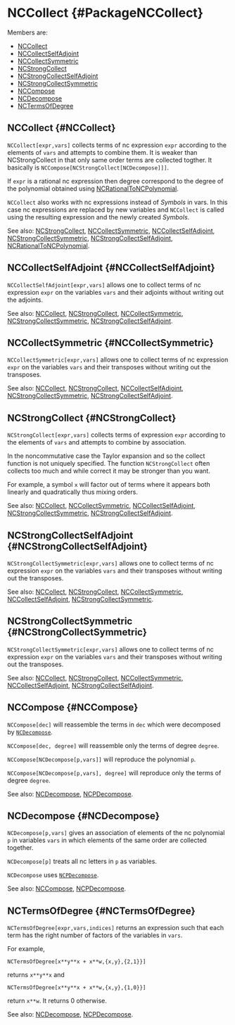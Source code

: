 # NCCollect {#PackageNCCollect}

Members are:

* [NCCollect](#NCCollect)
* [NCCollectSelfAdjoint](#NCCollectSelfAdjoint)
* [NCCollectSymmetric](#NCCollectSymmetric)
* [NCStrongCollect](#NCStrongCollect)
* [NCStrongCollectSelfAdjoint](#NCStrongCollectSelfAdjoint)
* [NCStrongCollectSymmetric](#NCStrongCollectSymmetric)
* [NCCompose](#NCCompose)
* [NCDecompose](#NCDecompose)
* [NCTermsOfDegree](#NCTermsOfDegree)

## NCCollect {#NCCollect}

`NCCollect[expr,vars]` collects terms of nc expression `expr` according to the elements of `vars` and attempts to combine them. It is weaker than NCStrongCollect in that only same order terms are collected togther. It basically is `NCCompose[NCStrongCollect[NCDecompose]]]`.

If `expr` is a rational nc expression then degree correspond to the degree of the polynomial obtained using [NCRationalToNCPolynomial](#NCRationalToNCPolynomial).

`NCCollect` also works with nc expressions instead of *Symbols* in vars. In this case nc expressions are replaced by new variables and `NCCollect` is called using the resulting expression and the newly created *Symbols*.

See also:
[NCStrongCollect](#NCStrongCollect), [NCCollectSymmetric](#NCCollectSymmetric), [NCCollectSelfAdjoint](#NCCollectSelfAdjoint), [NCStrongCollectSymmetric](#NCStrongCollectSymmetric), [NCStrongCollectSelfAdjoint](#NCStrongCollectSelfAdjoint), [NCRationalToNCPolynomial](#NCRationalToNCPolynomial).

## NCCollectSelfAdjoint {#NCCollectSelfAdjoint}

`NCCollectSelfAdjoint[expr,vars]` allows one to collect terms of nc expression `expr` on the variables `vars` and their adjoints without writing out the adjoints.

See also:
[NCCollect](#NCCollect), [NCStrongCollect](#NCStrongCollect), [NCCollectSymmetric](#NCCollectSymmetric), [NCStrongCollectSymmetric](#NCStrongCollectSymmetric), [NCStrongCollectSelfAdjoint](#NCStrongCollectSelfAdjoint).

## NCCollectSymmetric {#NCCollectSymmetric}

`NCCollectSymmetric[expr,vars]` allows one to collect terms of nc expression `expr` on the variables `vars` and their transposes without writing out the transposes.

See also:
[NCCollect](#NCCollect), [NCStrongCollect](#NCStrongCollect), [NCCollectSelfAdjoint](#NCCollectSelfAdjoint), [NCStrongCollectSymmetric](#NCStrongCollectSymmetric), [NCStrongCollectSelfAdjoint](#NCStrongCollectSelfAdjoint).

## NCStrongCollect {#NCStrongCollect}

`NCStrongCollect[expr,vars]` collects terms of expression `expr` according to the elements of `vars` and attempts to combine by association.

In the noncommutative case the Taylor expansion and so the collect function is not uniquely specified. The function `NCStrongCollect` often collects too much and while correct it may be stronger than you want.

For example, a symbol `x` will factor out of terms where it appears both linearly and quadratically thus mixing orders.

See also:
[NCCollect](#NCCollect), [NCCollectSymmetric](#NCCollectSymmetric), [NCCollectSelfAdjoint](#NCCollectSelfAdjoint), [NCStrongCollectSymmetric](#NCStrongCollectSymmetric), [NCStrongCollectSelfAdjoint](#NCStrongCollectSelfAdjoint).

## NCStrongCollectSelfAdjoint {#NCStrongCollectSelfAdjoint}

`NCStrongCollectSymmetric[expr,vars]` allows one to collect terms of nc expression `expr` on the variables `vars` and their transposes without writing out the transposes.

See also:
[NCCollect](#NCCollect), [NCStrongCollect](#NCStrongCollect), [NCCollectSymmetric](#NCCollectSymmetric), [NCCollectSelfAdjoint](#NCCollectSelfAdjoint), [NCStrongCollectSymmetric](#NCStrongCollectSymmetric).

## NCStrongCollectSymmetric {#NCStrongCollectSymmetric}

`NCStrongCollectSymmetric[expr,vars]` allows one to collect terms of nc expression `expr` on the variables `vars` and their transposes without writing out the transposes.

See also:
[NCCollect](#NCCollect), [NCStrongCollect](#NCStrongCollect), [NCCollectSymmetric](#NCCollectSymmetric), [NCCollectSelfAdjoint](#NCCollectSelfAdjoint), [NCStrongCollectSelfAdjoint](#NCStrongCollectSelfAdjoint).

## NCCompose {#NCCompose}

`NCCompose[dec]` will reassemble the terms in `dec` which were decomposed by [`NCDecompose`](#NCDecompose).

`NCCompose[dec, degree]` will reassemble only the terms of degree `degree`.

`NCCompose[NCDecompose[p,vars]]` will reproduce the polynomial `p`.

`NCCompose[NCDecompose[p,vars], degree]` will reproduce only the terms of degree `degree`.

See also:
[NCDecompose](#NCDecompose), [NCPDecompose](#NCPDecompose).

## NCDecompose {#NCDecompose}

`NCDecompose[p,vars]` gives an association of elements of the nc polynomial `p` in variables `vars` in which elements of the same order are collected together.

`NCDecompose[p]` treats all nc letters in `p` as variables.

`NCDecompose` uses [`NCPDecompose`](#NCPDecompose).

See also:
[NCCompose](#NCCompose), [NCPDecompose](#NCPDecompose).

## NCTermsOfDegree {#NCTermsOfDegree}

`NCTermsOfDegree[expr,vars,indices]` returns an expression such that each term has the right number of factors of the variables in `vars`.

For example,

    NCTermsOfDegree[x**y**x + x**w,{x,y},{2,1}}]

returns `x**y**x` and

    NCTermsOfDegree[x**y**x + x**w,{x,y},{1,0}}]

return `x**w`. It returns 0 otherwise.

See also:
[NCDecompose](#NCDecompose), [NCPDecompose](#NCPDecompose).

